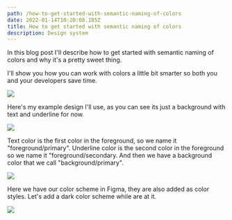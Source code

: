 ```yaml
---
path: /how-to-get-started-with-semantic-naming-of-colors
date: 2022-01-14T10:20:08.185Z
title: How to get started with semantic naming of colors
description: Design system
---
```

In this blog post I'll describe how to get started with semantic naming of colors and why it's a pretty sweet thing.

I'll show you how you can work with colors a little bit smarter so both you and your developers save time.

![](https://www.jakobmagnusson.se/assets/semantic-1.png)

Here's my example design I'll use, as you can see its just a background with text and underline for now.

![](https://www.jakobmagnusson.se/assets/semantic-2.png)

Text color is the first color in the foreground, so we name it "foreground/primary". Underline color is the second color in the foreground so we name it "foreground/secondary. And then we have a background color that we call "background/primary".

![](https://www.jakobmagnusson.se/assets/semantic-3.png)

Here we have our color scheme in Figma, they are also added as color styles. Let's add a dark color scheme while are at it.

![](https://www.jakobmagnusson.se/assets/semantic-4.png)